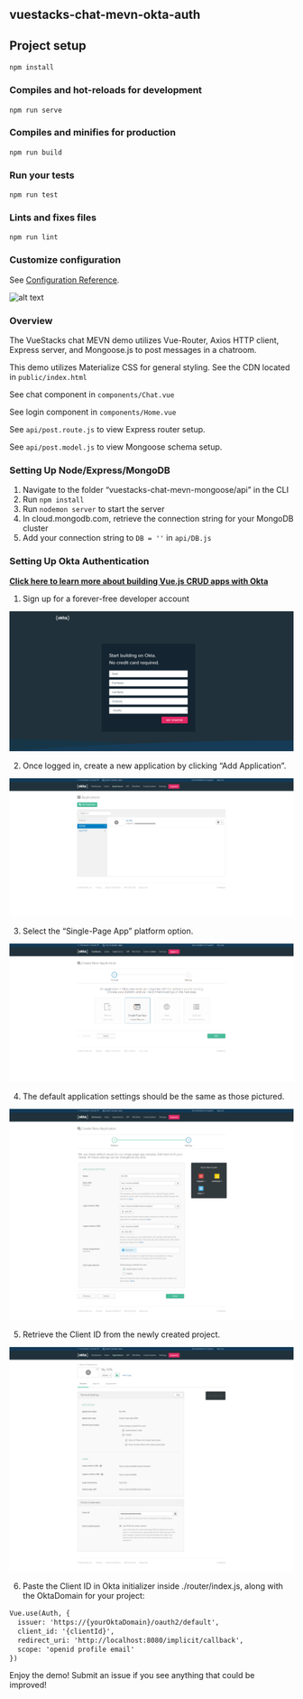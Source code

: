 ## vuestacks-chat-mevn-okta-auth

## Project setup
```
npm install
```

### Compiles and hot-reloads for development
```
npm run serve
```

### Compiles and minifies for production
```
npm run build
```

### Run your tests
```
npm run test
```

### Lints and fixes files
```
npm run lint
```

### Customize configuration
See [Configuration Reference](https://cli.vuejs.org/config/).

![alt text](https://raw.githubusercontent.com/jsfanatik/vuestacks-chat-mevn-okta-auth/master/src/assets/vue-okta-screenshot.png)

### Overview

The VueStacks chat MEVN demo utilizes Vue-Router, Axios HTTP client, Express server, and Mongoose.js to post messages in a chatroom. 

This demo utilizes Materialize CSS for general styling. See the CDN located in ```public/index.html```

See chat component in ```components/Chat.vue```

See login component in ```components/Home.vue```

See ```api/post.route.js``` to view Express router setup.

See ```api/post.model.js``` to view Mongoose schema setup.

### Setting Up Node/Express/MongoDB

1) Navigate to the folder “vuestacks-chat-mevn-mongoose/api” in the CLI
2) Run ```npm install```
3) Run ```nodemon server``` to start the server
4) In cloud.mongodb.com, retrieve the connection string for your MongoDB cluster
5) Add your connection string to ```DB = ''``` in ```api/DB.js```

### Setting Up Okta Authentication


**[Click here to learn more about building Vue.js CRUD apps with Okta](https://developer.okta.com/blog/2018/02/15/build-crud-app-vuejs-node)** 


1) Sign up for a forever-free developer account

![alt text](https://raw.githubusercontent.com/jsfanatik/vuestacks-chat-mevn-okta-auth/master/src/assets/okta-1.png)


2) Once logged in, create a new application by clicking “Add Application”.

![alt text](https://raw.githubusercontent.com/jsfanatik/vuestacks-chat-mevn-okta-auth/master/src/assets/okta-2.png)


3) Select the “Single-Page App” platform option.

![alt text](https://raw.githubusercontent.com/jsfanatik/vuestacks-chat-mevn-okta-auth/master/src/assets/okta-3.png)


4) The default application settings should be the same as those pictured.

![alt text](https://raw.githubusercontent.com/jsfanatik/vuestacks-chat-mevn-okta-auth/master/src/assets/okta-4.png)


5) Retrieve the Client ID from the newly created project. 

![alt text](https://raw.githubusercontent.com/jsfanatik/vuestacks-chat-mevn-okta-auth/master/src/assets/okta-5.png)


6) Paste the Client ID in Okta initializer inside ./router/index.js, along with the OktaDomain for your project:

```
Vue.use(Auth, {
  issuer: 'https://{yourOktaDomain}/oauth2/default',
  client_id: '{clientId}',
  redirect_uri: 'http://localhost:8080/implicit/callback',
  scope: 'openid profile email'
})
```

Enjoy the demo! Submit an issue if you see anything that could be improved!

